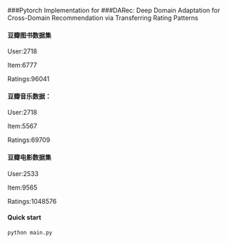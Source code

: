 ###Pytorch Implementation for 
###DARec: Deep Domain Adaptation for Cross-Domain Recommendation via Transferring Rating Patterns

#### 豆瓣图书数据集

User:2718

Item:6777

Ratings:96041



#### 豆瓣音乐数据：

User:2718

Item:5567

Ratings:69709



#### 豆瓣电影数据集

User:2533

Item:9565

Ratings:1048576



#### Quick start

```
python main.py
```



